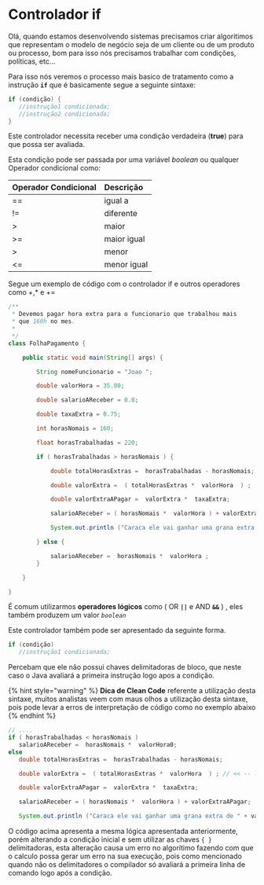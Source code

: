 # Controlador if

Olá, quando estamos desenvolvendo sistemas precisamos criar algoritimos que representam o modelo de negócio seja de um cliente ou de um produto ou processo, bom para isso nós precisamos trabalhar com condições, políticas, etc...

Para isso nós veremos o processo mais basico de tratamento como a instrução **`if`** que é basicamente segue a seguinte sintaxe:

```java
if (condição) {
   //instrução1 condicionada;
   //instrução2 condicionada;
}
```

Este controlador necessita receber uma condição verdadeira \(**true**\) para que possa ser avaliada.

Esta condição pode ser passada por uma variável _boolean_ ou qualquer Operador condicional como:

| Operador Condicional | Descrição |
| :--- | :--- |
| == | igual a |
| != | diferente |
| &gt; | maior |
| &gt;= | maior igual |
| &gt; | menor |
| &lt;= | menor igual |

Segue um exemplo de código com o controlador if e outros operadores como +,\* e +=

```java
/**
 * Devemos pagar hora extra para o funcionario que trabalhou mais
 * que 160h no mes.
 *
 */
class FolhaPagamento {

    public static void main(String[] args) {

        String nomeFuncionario = "Joao ";

        double valorHora = 35.00;

        double salarioAReceber = 0.0;

        double taxaExtra = 0.75;

        int horasNomais = 160;

        float horasTrabalhadas = 220;

        if ( horasTrabalhadas > horasNomais ) {

            double totalHorasExtras =  horasTrabalhadas - horasNomais;

            double valorExtra =  ( totalHorasExtras *  valorHora  ) ;

            double valorExtraAPagar =  valorExtra *  taxaExtra;

            salarioAReceber = ( horasNomais *  valorHora ) + valorExtraAPagar;

            System.out.println ("Caraca ele vai ganhar uma grana extra de " + valorExtraAPagar);

        } else {

            salarioAReceber =  horasNomais *  valorHora ;
        }

    }

}
```

É comum utilizarmos **operadores lógicos** como \( OR **`||`** e AND **`&&`** \) , eles também produzem um valor _`boolean`_

Este controlador também pode ser apresentado da seguinte forma.

```java
if (condição)
   //instrução1 condicionada;
```

Percebam que ele não possui chaves delimitadoras de bloco, que neste caso o Java avaliará a primeira instrução logo apos a condição.

{% hint style="warning" %}
**Dica de Clean Code** referente a utilização desta sintaxe, muitos analistas veem com maus olhos a utilização desta sintaxe, pois pode levar a erros de interpretação de código como no exemplo abaixo
{% endhint %}

```java
// .... 
if ( horasTrabalhadas < horasNomais )
   salarioAReceber =  horasNomais *  valorHora0;
else
   double totalHorasExtras =  horasTrabalhadas - horasNomais;

   double valorExtra =  ( totalHorasExtras *  valorHora  ) ; // << -- linha não avaliada

   double valorExtraAPagar =  valorExtra *  taxaExtra;

   salarioAReceber = ( horasNomais *  valorHora ) + valorExtraAPagar;

   System.out.println ("Caraca ele vai ganhar uma grana extra de " + valorExtraAPagar);
```

O código acima apresenta a mesma lógica apresentada anteriormente, porém alterando a condição inicial e sem utilizar as chaves `{ }` delimitadoras, esta alteração causa um erro no algorítimo fazendo com que o calculo possa gerar um erro na sua execução, pois como mencionado quando não os delimitadores o compilador só avaliará a primeira linha de comando logo após a condição.

 

